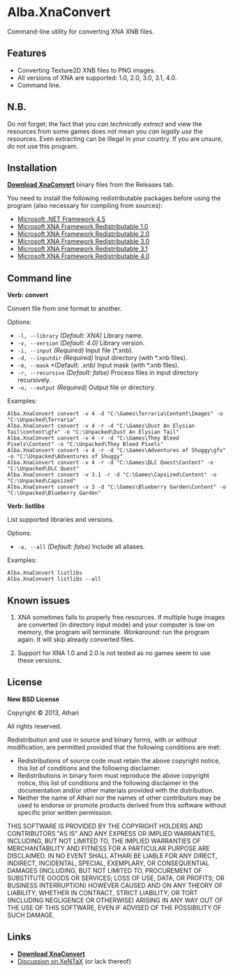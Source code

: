 Alba.XnaConvert
===============

Command-line utility for converting XNA XNB files.

Features
--------

* Converting Texture2D XNB files to PNG images.
* All versions of XNA are supported: 1.0, 2.0, 3.0, 3.1, 4.0.
* Command line.

N.B.
----

Do not forget: the fact that you *can technically extract* and view the resources from some games does not mean you *can legally use* the resources. Even extracting can be illegal in your country. If you are unsure, do not use this program.

Installation
------------

[**Download XnaConvert**](https://github.com/Athari/XnaConvert/releases) binary files from the Releases tab.

You need to install the following redistributable packages before using the program (also necessary for compiling from sources):

* [Microsoft .NET Framework 4.5](http://www.microsoft.com/en-us/download/details.aspx?id=30653)
* [Microsoft XNA Framework Redistributable 1.0](http://www.microsoft.com/en-us/download/details.aspx?id=2431)
* [Microsoft XNA Framework Redistributable 2.0](http://www.microsoft.com/en-us/download/details.aspx?id=15537)
* [Microsoft XNA Framework Redistributable 3.0](http://www.microsoft.com/en-us/download/details.aspx?id=22588)
* [Microsoft XNA Framework Redistributable 3.1](http://www.microsoft.com/en-us/download/details.aspx?id=15163)
* [Microsoft XNA Framework Redistributable 4.0](http://www.microsoft.com/en-us/download/details.aspx?id=20914)

Command line
------------

**Verb: convert**

Convert file from one format to another.

Options:

* `-l, --library` *(Default: XNA)* Library name.
* `-v, --version` *(Default: 4.0)* Library version.
* `-i, --input` *(Required)* Input file (*.xnb).
* `-d, --inputdir` *(Required)* Input directory (with *.xnb files).
* `-m, --mask` *(Default: *.xnb)* Input mask (with *.xnb files).
* `-r, --recursive` *(Default: false)* Process files in input directory recursively.
* `-o, --output` *(Required)* Output file or directory.

Examples:

    Alba.XnaConvert convert -v 4 -d "C:\Games\Terraria\Content\Images" -o "C:\Unpacked\Terraria"
    Alba.XnaConvert convert -v 4 -r -d "C:\Games\Dust An Elysian Tail\content\gfx" -o "C:\Unpacked\Dust An Elysian Tail"
    Alba.XnaConvert convert -v 4 -r -d "C:\Games\They Bleed Pixels\Content" -o "C:\Unpacked\They Bleed Pixels"
    Alba.XnaConvert convert -v 4 -r -d "C:\Games\Adventures of Shuggy\gfx" -o "C:\Unpacked\Adventures of Shuggy"
    Alba.XnaConvert convert -v 4 -r -d "C:\Games\DLC Quest\Content" -o "C:\Unpacked\DLC Quest"
    Alba.XnaConvert convert -v 3.1 -r -d "C:\Games\Capsized\Content" -o "C:\Unpacked\Capsized"
    Alba.XnaConvert convert -v 3 -d "C:\Games\Blueberry Garden\Content" -o "C:\Unpacked\Blueberry Garden"

**Verb: listlibs**

List supported libraries and versions.

Options:

* `-a, --all` *(Default: false)* Include all aliases.

Examples:

    Alba.XnaConvert listlibs
    Alba.XnaConvert listlibs --all

Known issues
------------

1. XNA sometimes fails to properly free resources. If multiple huge images are converted (in directory input mode) and your computer is low on memory, the program will terminate. *Workaround:* run the program again. It will skip already converted files.

2. Support for XNA 1.0 and 2.0 is not tested as no games seem to use these versions.

License
-------

**New BSD License**

Copyright © 2013, Athari

All rights reserved.

Redistribution and use in source and binary forms, with or without modification, are permitted provided that the following conditions are met:

* Redistributions of source code must retain the above copyright notice, this list of conditions and the following disclaimer.
* Redistributions in binary form must reproduce the above copyright notice, this list of conditions and the following disclaimer in the documentation and/or other materials provided with the distribution.
* Neither the name of Athari nor the names of other contributors may be used to endorse or promote products derived from this software without specific prior written permission.

THIS SOFTWARE IS PROVIDED BY THE COPYRIGHT HOLDERS AND CONTRIBUTORS "AS IS" AND ANY EXPRESS OR IMPLIED WARRANTIES, INCLUDING, BUT NOT LIMITED TO, THE IMPLIED WARRANTIES OF MERCHANTABILITY AND FITNESS FOR A PARTICULAR PURPOSE ARE DISCLAIMED. IN NO EVENT SHALL ATHARI BE LIABLE FOR ANY DIRECT, INDIRECT, INCIDENTAL, SPECIAL, EXEMPLARY, OR CONSEQUENTIAL DAMAGES (INCLUDING, BUT NOT LIMITED TO, PROCUREMENT OF SUBSTITUTE GOODS OR SERVICES; LOSS OF USE, DATA, OR PROFITS; OR BUSINESS INTERRUPTION) HOWEVER CAUSED AND ON ANY THEORY OF LIABILITY, WHETHER IN CONTRACT, STRICT LIABILITY, OR TORT (INCLUDING NEGLIGENCE OR OTHERWISE) ARISING IN ANY WAY OUT OF THE USE OF THIS SOFTWARE, EVEN IF ADVISED OF THE POSSIBILITY OF SUCH DAMAGE.

Links
-----

* [**Download XnaConvert**](https://github.com/Athari/XnaConvert/releases)
* [Discussion on XeNTaX](http://forum.xentax.com/viewtopic.php?f=33&t=10584) (or lack thereof)
